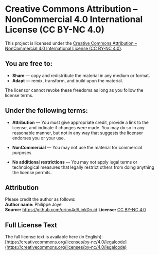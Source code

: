 # Creative Commons Attribution – NonCommercial 4.0 International License (CC BY-NC 4.0)

This project is licensed under the [Creative Commons Attribution – NonCommercial 4.0 International License (CC BY-NC 4.0)](https://creativecommons.org/licenses/by-nc/4.0/legalcode).

## You are free to:

- **Share** — copy and redistribute the material in any medium or format.  
- **Adapt** — remix, transform, and build upon the material.

The licensor cannot revoke these freedoms as long as you follow the license terms.

## Under the following terms:

- **Attribution** — You must give appropriate credit, provide a link to the license, and indicate if changes were made. You may do so in any reasonable manner, but not in any way that suggests the licensor endorses you or your use.

- **NonCommercial** — You may not use the material for commercial purposes.

- **No additional restrictions** — You may not apply legal terms or technological measures that legally restrict others from doing anything the license permits.

## Attribution

Please credit the author as follows:  
**Author name:** Philippe Joye  
**Source:** https://github.com/orion4d/LinkDruid 
**License:** [CC BY-NC 4.0](https://creativecommons.org/licenses/by-nc/4.0/legalcode)

## Full License Text

The full license text is available here (in English): [https://creativecommons.org/licenses/by-nc/4.0/legalcode](https://creativecommons.org/licenses/by-nc/4.0/legalcode)
